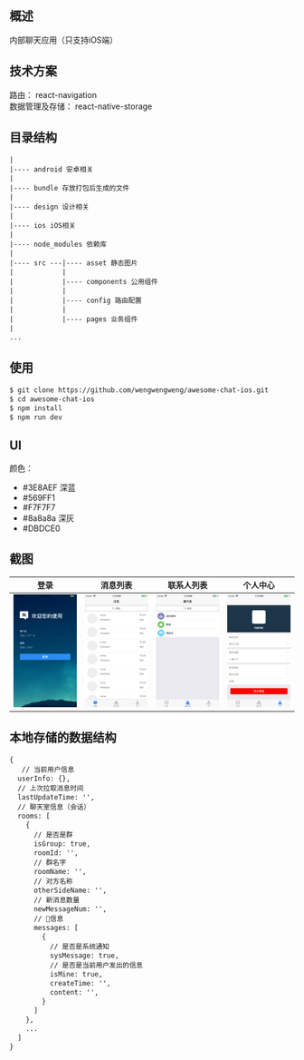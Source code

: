 ## 概述
内部聊天应用（只支持iOS端）

## 技术方案
路由： react-navigation  
数据管理及存储： react-native-storage

## 目录结构
```
|
|---- android 安卓相关
|
|---- bundle 存放打包后生成的文件
|
|---- design 设计相关
|
|---- ios iOS相关
|
|---- node_modules 依赖库
|
|---- src ---|---- asset 静态图片
|            |
|            |---- components 公用组件
|            |
|            |---- config 路由配置
|            |
|            |---- pages 业务组件
|
...
```
## 使用
```
$ git clone https://github.com/wengwengweng/awesome-chat-ios.git
$ cd awesome-chat-ios
$ npm install
$ npm run dev
```
## UI
颜色：
- #3E8AEF 深蓝
- #569FF1
- #F7F7F7
- #8a8a8a 深灰
- #DBDCE0

## 截图

| 登录 | 消息列表 | 联系人列表 | 个人中心 |
| ---- | ---- | ---- | ---- |
| ![image](img/login.png) | ![image](img/message.png) | ![image](img/friend.png) | ![image](img/user.png) |

## 本地存储的数据结构
```
{
   // 当前用户信息
  userInfo: {},
  // 上次拉取消息时间
  lastUpdateTime: '',
  // 聊天室信息（会话）
  rooms: [
    {
      // 是否是群
      isGroup: true,
      roomId: '',
      // 群名字
      roomName: '',
      // 对方名称
      otherSideName: '',
      // 新消息数量
      newMessageNum: '',
      // 信息
      messages: [
        {
          // 是否是系统通知
          sysMessage: true,
          // 是否是当前用户发出的信息
          isMine: true,
          createTime: '',
          content: '',
        }
      ]
    },
    ...
  ]
}
```